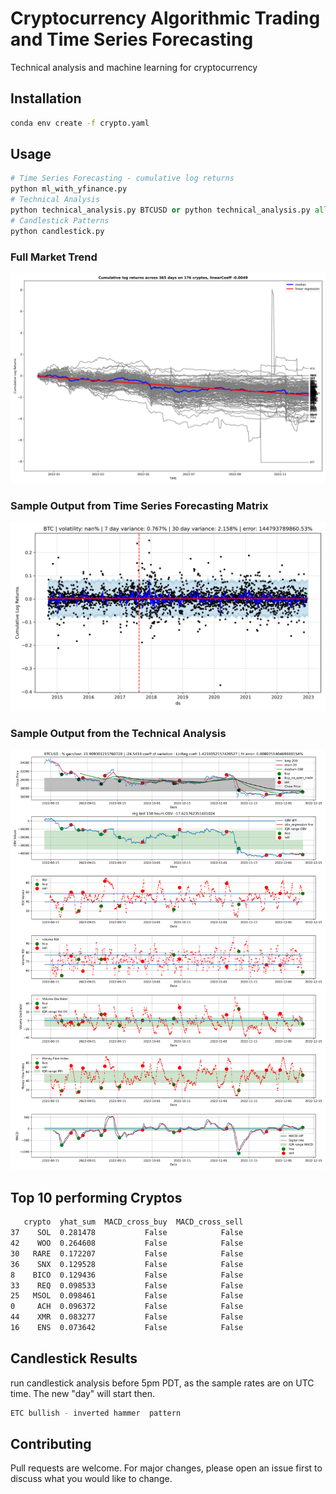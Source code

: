 # Cryptocurrency Algorithmic Trading and Time Series Forecasting

Technical analysis and machine learning for cryptocurrency

## Installation
```bash
conda env create -f crypto.yaml
```

## Usage

```python
# Time Series Forecasting - cumulative log returns
python ml_with_yfinance.py
# Technical Analysis
python technical_analysis.py BTCUSD or python technical_analysis.py all
# Candlestick Patterns
python candlestick.py
```
### Full Market Trend
![alt text](https://github.com/bszek213/cryptoML/blob/dev/full_market_trend.png)
### Sample Output from Time Series Forecasting Matrix
![alt text](https://github.com/bszek213/cryptoML/blob/dev/forecast_ML/BTC/BTC.png)

### Sample Output from the Technical Analysis
![alt text](https://github.com/bszek213/cryptoML/blob/dev/technical_analysis/BTCUSD_179.png)

## Top 10 performing Cryptos
```bash
   crypto  yhat_sum  MACD_cross_buy  MACD_cross_sell
37    SOL  0.281478           False            False
42    WOO  0.264608           False            False
30   RARE  0.172207           False            False
36    SNX  0.129528           False            False
8    BICO  0.129436           False            False
33    REQ  0.098533           False            False
25   MSOL  0.098461           False            False
0     ACH  0.096372           False            False
44    XMR  0.083277           False            False
16    ENS  0.073642           False            False
```
## Candlestick Results
run candlestick analysis before 5pm PDT, as the sample rates are on UTC time. The
new "day" will start then.
```bash
ETC bullish - inverted hammer  pattern
```
## Contributing
Pull requests are welcome. For major changes, please open an issue first to discuss what you would like to change.
